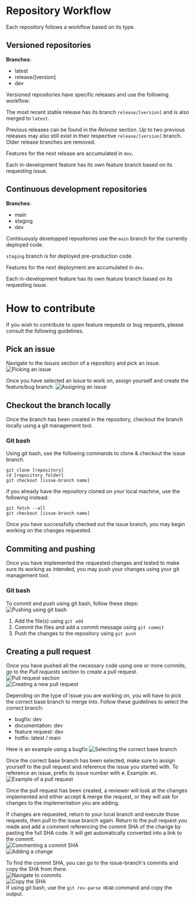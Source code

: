 # Repository Workflow

Each repository follows a workflow based on its type.

## Versioned repositories

**Branches**:
* latest
* release/[version]
* dev

Versioned repositories have specific releases and use the following workflow:

The most recent stable release has its branch ``release/[version]`` and is also merged to ``latest``.

Previous releases can be found in the *Release* section. Up to two previous releases may also still exist in their respective ``release/[version]`` branch.  
Older release branches are removed.

Features for the next release are accumulated in ``dev``.

Each in-development feature has its own feature branch based on its requesting issue.

## Continuous development repositories

**Branches**:
* main
* staging
* dev

Continuously developped repositories use the ``main`` branch for the currently deployed code.

``staging`` branch is for deployed pre-production code.

Features for the next deployment are accumulated in ``dev``.

Each in-development feature has its own feature branch based on its requesting issue.

# How to contribute

If you wish to contribute to open feature requests or bug requests, please consult the following guidelines.

## Pick an issue


Navigate to the *Issues* section of a repository and pick an issue.
![Picking an issue](https://github.com/Central-Quebec-School-Board/.github/blob/main/profile/readme/picking_issue.png?raw=true)

Once you have selected an issue to work on, assign yourself and create the feature/bug branch.
![Assigning an issue](https://github.com/Central-Quebec-School-Board/.github/blob/main/profile/readme/assigning_issue.png?raw=true)

## Checkout the branch locally

Once the branch has been created in the repository, checkout the branch locally using a git management tool.

### Git bash

Using git bash, use the following commands to clone & checkout the issue branch.
```
git clone [repository]
cd [repository_folder]
git checkout [issue-branch name]
```

if you already have the repository cloned on your local machine, use the following instead:
```
git fetch --all
git checkout [issue-branch name]
```

Once you have successfully checked out the issue branch, you may begin working on the changes requested.

## Commiting and pushing

Once you have implemented the requested changes and tested to make sure its working as intended, you may push your changes using your git management tool.

### Git bash


To commit and push using git bash, follow these steps:  
![Pushing using git bash](https://github.com/Central-Quebec-School-Board/.github/blob/main/profile/readme/pushing_using_git_bash.png?raw=true)  
1. Add the file(s) using ``git add``
2. Commit the files and add a commit message using ``git commit``
3. Push the changes to the repository using ``git push``

## Creating a pull request

Once you have pushed all the necessary code using one or more commits, go to the *Pull requests* section to create a pull request.  
![Pull request section](https://github.com/Central-Quebec-School-Board/.github/blob/main/profile/readme/pull_request_section.png?raw=true)  
![Creating a new pull request](https://github.com/Central-Quebec-School-Board/.github/blob/main/profile/readme/create_pr.png?raw=true)


Depending on the type of issue you are working on, you will have to pick the correct base branch to merge into.
Follow these guidelines to select the correct branch:
* bugfix: dev
* documentation: dev
* feature request: dev
* hotfix: latest / main

Here is an example using a bugfix
![Selecting the correct base branch](https://github.com/Central-Quebec-School-Board/.github/blob/main/profile/readme/selecting_base_branch.png?raw=true)

Once the correct base branch has been selected, make sure to assign yourself to the pull request and reference the issue you started with. To reference an issue, prefix its issue number with `#`. Example: `#5`.  
![Example of a pull request](https://github.com/Central-Quebec-School-Board/.github/blob/main/profile/readme/example_pr.png?raw=true)

Once the pull request has been created, a reviewer will look at the changes implemented and either accept & merge the request, or they will ask for changes to the implementation you are adding.

If changes are requested, return to your local branch and execute those requests, then pull to the issue branch again. Return to the pull request you made and add a comment referencing the commit SHA of the change by pasting the full SHA code. It will get automatically converted into a link to the commit.  
![Commenting a commit SHA](https://github.com/Central-Quebec-School-Board/.github/blob/main/profile/readme/commenting_commit_sha.png?raw=true)  
![Adding a change](https://github.com/Central-Quebec-School-Board/.github/blob/main/profile/readme/adding_change.png?raw=true)

To find the commit SHA, you can go to the issue-branch's commits and copy the SHA from there.  
![Navigate to commits](https://github.com/Central-Quebec-School-Board/.github/blob/main/profile/readme/navigate_commits.png?raw=true)  
![Copy the SHA](https://github.com/Central-Quebec-School-Board/.github/blob/main/profile/readme/copying_sha.png?raw=true)  
If using git bash, use the ``git rev-parse HEAD`` command and copy the output.
